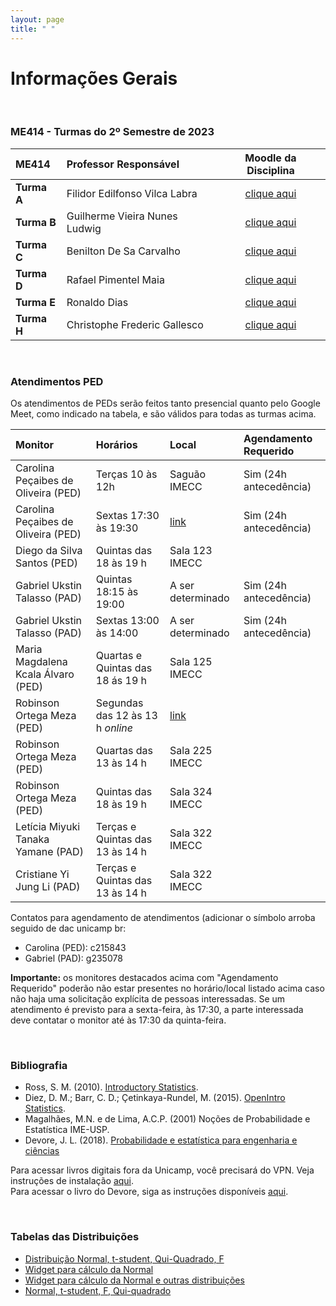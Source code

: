 ```yaml
---
layout: page
title: " "
---
```


# Informações Gerais

<br/>

### ME414 - Turmas do 2º Semestre de 2023

| ME414        | Professor Responsável        |  Moodle da Disciplina |  
|:-------------|:-----------------------------|:-----------------------------:|
| **Turma A**  | Filidor Edilfonso Vilca Labra|  [clique aqui](https://moodle.ggte.unicamp.br/enrol/index.php?id=17404)    |
| **Turma B**  | Guilherme Vieira Nunes Ludwig|  [clique aqui](https://moodle.ggte.unicamp.br/enrol/index.php?id=17286)    |
| **Turma C**  | Benilton De Sa Carvalho      |  [clique aqui](https://moodle.ggte.unicamp.br/enrol/index.php?id=17204)    |
| **Turma D**  | Rafael Pimentel Maia         |  [clique aqui](https://moodle.ggte.unicamp.br/course/view.php?id=16958)    |
| **Turma E**  | Ronaldo Dias                 |  [clique aqui](https://moodle.ggte.unicamp.br/enrol/index.php?id=17207)    |
| **Turma H**  | Christophe Frederic Gallesco |  [clique aqui](https://moodle.ggte.unicamp.br/enrol/index.php?id=17362)    |


<br />

### Atendimentos PED

Os atendimentos de PEDs serão feitos tanto presencial quanto pelo Google Meet, como indicado na tabela, e são válidos para todas as turmas acima.


| Monitor                             | Horários                         |  Local                                          |  Agendamento Requerido |
|:------------------------------------|:---------------------------------|:------------------------------------------------|:-----------------------|
| Carolina Peçaibes de Oliveira (PED) | Terças 10 às 12h                 | Saguão IMECC                                    | Sim (24h antecedência) |
| Carolina Peçaibes de Oliveira (PED) | Sextas 17:30 às 19:30            | [link](https://meet.google.com/vki-wnqd-zgv)    | Sim (24h antecedência) |
| Diego da Silva Santos (PED)         | Quintas das 18 às 19 h           | Sala 123 IMECC                                  |                        |
| Gabriel Ukstin Talasso (PAD)        | Quintas 18:15 às 19:00           | A ser determinado                               | Sim (24h antecedência) |
| Gabriel Ukstin Talasso (PAD)        | Sextas 13:00 às 14:00            | A ser determinado                               | Sim (24h antecedência) |
| Maria Magdalena Kcala Álvaro (PED)  | Quartas e Quintas das 18 ás 19 h | Sala 125 IMECC                                  |                        |
| Robinson Ortega Meza (PED)          | Segundas das 12 às 13 h *online* | [link](https://meet.google.com/vra-ejad-wbp)    |                        |
| Robinson Ortega Meza (PED)          | Quartas das 13 às 14 h           | Sala 225 IMECC                                  |                        |
| Robinson Ortega Meza (PED)          | Quintas das 18 às 19 h           | Sala 324 IMECC                                  |                        |
| Letícia Miyuki Tanaka Yamane (PAD)  | Terças e Quintas das 13 às 14 h  | Sala 322 IMECC                                  |                        |
| Cristiane Yi Jung Li (PAD)          | Terças e Quintas das 13 às 14 h  | Sala 322 IMECC                                  |                        |


Contatos para agendamento de atendimentos (adicionar o símbolo arroba seguido de dac <ponto> unicamp <ponto> br:

* Carolina (PED): c215843
* Gabriel (PAD): g235078

**Importante:** os monitores destacados acima com "Agendamento Requerido" poderão não estar presentes no horário/local listado acima caso não haja uma solicitação explícita de pessoas interessadas. Se um atendimento é previsto para a sexta-feira, às 17:30, a parte interessada deve contatar o monitor até às 17:30 da quinta-feira.

<br />



### Bibliografia

* Ross, S. M. (2010). [Introductory Statistics](http://www.sciencedirect.com/science/book/9780123743886).
* Diez, D. M.; Barr, C. D.; Çetinkaya-Rundel, M. (2015). [OpenIntro Statistics](https://leanpub.com/openintro-statistics).
* Magalhães, M.N. e de Lima, A.C.P. (2001) Noções de Probabilidade e Estatística IME-USP.
* Devore, J. L. (2018). [Probabilidade e estatística para engenharia e ciências](	http://acervus.unicamp.br/index.asp?codigo_sophia=1138563)

Para acessar livros digitais fora da Unicamp, você precisará do VPN. Veja instruções de instalação [aqui](http://www.ccuec.unicamp.br/ccuec/acesso_remoto_vpn). <br />
Para acessar o livro do Devore, siga as instruções disponíveis [aqui](https://www.biblioteca.fea.unicamp.br/sites/biblioteca/files/GuiaDeAcessoAosE-booksCengage.pdf).

<br />

### Tabelas das Distribuições

* [Distribuição Normal, t-student, Qui-Quadrado, F](Tabelas-impressao.pdf)
* [Widget para cálculo da Normal](https://www.wolframalpha.com/widgets/gallery/view.jsp?id=9bd010a31f27d2500aede72eb5852af2)
* [Widget para cálculo da Normal e outras distribuições](https://gallery.shinyapps.io/dist_calc/)
* [Normal, t-student, F, Qui-quadrado](http://www.bertolo.pro.br/FinEst/Estatistica/DistribuicaoProbabilidades2/normal/index.html)

